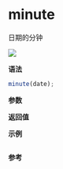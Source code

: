 # minute

日期的分钟

![](https://img.shields.io/badge/-Date-blue)

**语法**

```js
minute(date);
```

**参数**

**返回值**

**示例**

```js

```

**参考**
